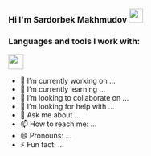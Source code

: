 ### Hi I'm Sardorbek Makhmudov <img src="https://camo.githubusercontent.com/e8e7b06ecf583bc040eb60e44eb5b8e0ecc5421320a92929ce21522dbc34c891/68747470733a2f2f6d656469612e67697068792e636f6d2f6d656469612f6876524a434c467a6361737252346961377a2f67697068792e676966" width="28px">

<!--
**Sardorbekmaxmud/Sardorbekmaxmud** is a ✨ _special_ ✨ repository because its `README.md` (this file) appears on your GitHub profile.

Here are some ideas to get you started:
-->

### Languages and tools I work with:
<code><img src="https://w7.pngwing.com/pngs/234/329/png-transparent-python-logo-thumbnail.png" width="30px"></code>
- 🔭 I’m currently working on ...
- 🌱 I’m currently learning ...
- 👯 I’m looking to collaborate on ...
- 🤔 I’m looking for help with ...
- 💬 Ask me about ...
- 📫 How to reach me: ...
- 😄 Pronouns: ...
- ⚡ Fun fact: ...
